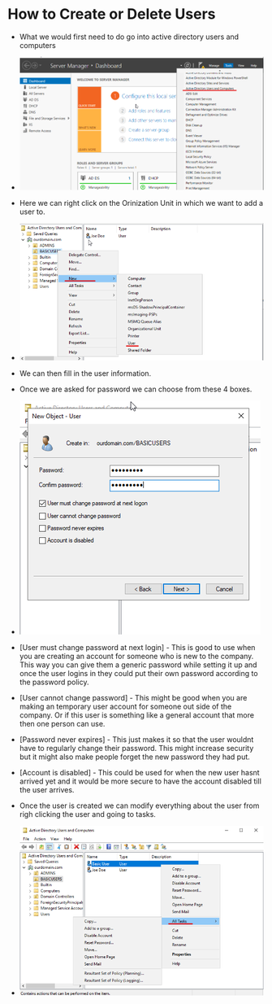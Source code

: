 # How to Create or Delete Users
- What we would first need to do go into active directory users and computers
- ![Step 1](https://github.com/Abdulmalik420/ADLab/blob/main/ADLabPics/Screenshot%202023-01-25%20105821.png)
- Here we can right click on the Orinization Unit in which we want to add a user to.
- ![Step 2](https://github.com/Abdulmalik420/ADLab/blob/main/ADLabPics/Screenshot%202023-01-25%20105921.png)
- We can then fill in the user information.
- Once we are asked for password we can choose from these 4 boxes.
- ![Step 3](https://github.com/Abdulmalik420/ADLab/blob/main/ADLabPics/Screenshot%202023-01-25%20110028.png)
- [User must change password at next login] - This is good to use when you are creating an account for someone who is new to the company. This way you can give them a generic password while setting it up and once the user logins in they could put their own password according to the password policy.
- [User cannot change password] - This might be good when you are making an temporary user account for someone out side of the company. Or if this user is something like a general account that more then one person can use.
- [Password never expires] - This just makes it so that the user wouldnt have to regularly change their password. This might increase security but it might also make people forget the new password they had put.
- [Account is disabled] - This could be used for when the new user hasnt arrived yet and it would be more secure to have the account disabled till the user arrives.

- Once the user is created we can modify everything about the user from righ clicking the user and going to tasks.
- ![Step 4](https://github.com/Abdulmalik420/ADLab/blob/main/ADLabPics/Screenshot%202023-01-25%20110242.png)
